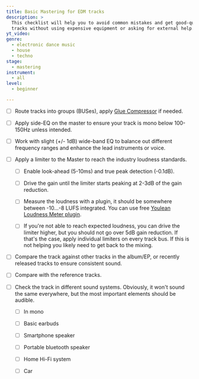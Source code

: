 ```yaml
---
title: Basic Mastering for EDM tracks
description: >
  This checklist will help you to avoid common mistakes and get good-quality
  tracks without using expensive equipment or asking for external help.
yt_video:
genre:
  - electronic dance music
  - house
  - techno
stage:
  - mastering
instrument:
  - all
level:
  - beginner

---
```

- [ ] Route tracks into groups (BUSes), apply [Glue Compressor](/chips/glue-compressor) if needed.

- [ ] Apply side-EQ on the master to ensure your track is mono below 100-150Hz unless intended.

- [ ] Work with slight (+/- 1dB) wide-band EQ to balance out different frequency ranges and enhance the lead instruments or voice.

- [ ] Apply a limiter to the Master to reach the industry loudness standards.

  - [ ] Enable look-ahead (5-10ms) and true peak detection (-0.1dB).

  - [ ] Drive the gain until the limiter starts peaking at 2-3dB of the gain reduction.

  - [ ] Measure the loudness with a plugin, it should be somewhere between -10...-8 LUFS integrated. You can use free [Youlean Loudness Meter plugin](https://youlean.co/youlean-loudness-meter/).

  - [ ] If you're not able to reach expected loudness, you can drive the limiter higher, but you should not go over 5dB gain reduction. If that's the case, apply individual limiters on every track bus. If this is not helping you likely need to get back to the mixing.

- [ ] Compare the track against other tracks in the album/EP, or recently released tracks to ensure consistent sound.

- [ ] Compare with the reference tracks.

- [ ] Check the track in different sound systems. Obviously, it won't sound the same everywhere, but the most important elements should be audible.

  - [ ] In mono

  - [ ] Basic earbuds

  - [ ] Smartphone speaker

  - [ ] Portable bluetooth speaker

  - [ ] Home Hi-Fi system

  - [ ] Car
